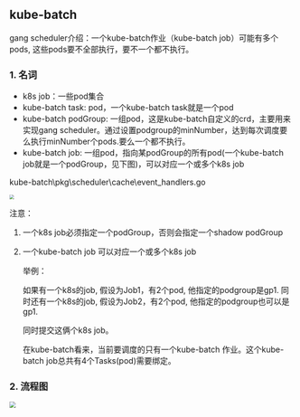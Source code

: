 ## kube-batch

gang scheduler介绍：一个kube-batch作业（kube-batch job）可能有多个pods, 这些pods要不全部执行，要不一个都不执行。

### 1. 名词

 + k8s job：一些pod集合
 + kube-batch task: pod，一个kube-batch task就是一个pod
 + kube-batch podGroup: 一组pod，这是kube-batch自定义的crd，主要用来实现gang scheduler。通过设置podgroup的minNumber，达到每次调度要么执行minNumber个pods.要么一个都不执行。
 + kube-batch job: 一组pod，指向某podGroup的所有pod(一个kube-batch job就是一个podGroup，见下图)，可以对应一个或多个k8s job

kube-batch\pkg\scheduler\cache\event_handlers.go

<img src="/home/spyang/git_workspace/doc7/img/1.png" style="zoom: 50%;" />

注意：

1. 一个k8s job必须指定一个podGroup，否则会指定一个shadow podGroup

2. 一个kube-batch job 可以对应一个或多个k8s job

   举例：

   如果有一个k8s的job, 假设为Job1，有2个pod, 他指定的podgroup是gp1. 同时还有一个k8s的job, 假设为Job2，有2个pod, 他指定的podgroup也可以是gp1.

   同时提交这俩个k8s job。

   在kube-batch看来，当前要调度的只有一个kube-batch 作业。这个kube-batch job总共有4个Tasks(pod)需要绑定。

### 2. 流程图

<img src="/home/spyang/git_workspace/doc7/img/2.png" style="zoom: 67%;" />